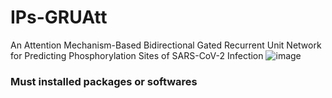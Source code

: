 # IPs-GRUAtt
An Attention Mechanism-Based Bidirectional Gated Recurrent Unit Network for Predicting Phosphorylation Sites of SARS-CoV-2 Infection
![image](https://user-images.githubusercontent.com/90399926/217559241-2e3fc19c-5cf2-435d-ba6d-91420263c151.png)


### Must installed packages or softwares
